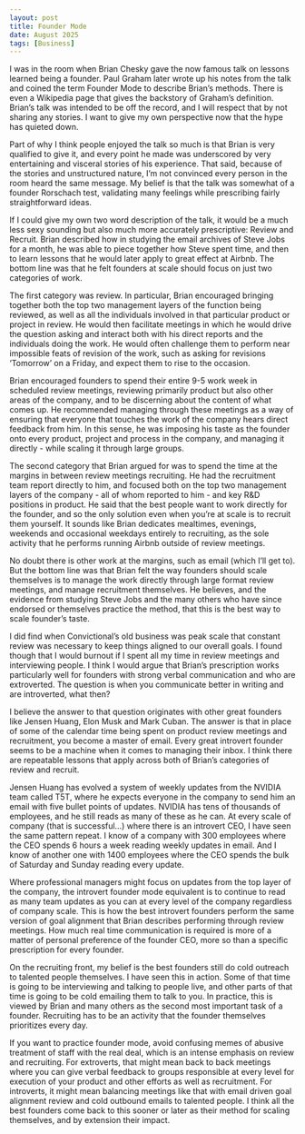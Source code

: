 ```yaml
---
layout: post
title: Founder Mode
date: August 2025
tags: [Business]
---
```


I was in the room when Brian Chesky gave the now famous talk on lessons learned being a founder. Paul Graham later wrote up his notes from the talk and coined the term Founder Mode to describe Brian’s methods. There is even a Wikipedia page that gives the backstory of Graham’s definition. Brian’s talk was intended to be off the record, and I will respect that by not sharing any stories. I want to give my own perspective now that the hype has quieted down.

Part of why I think people enjoyed the talk so much is that Brian is very qualified to give it, and every point he made was underscored by very entertaining and visceral stories of his experience. That said, because of the stories and unstructured nature, I’m not convinced every person in the room heard the same message. My belief is that the talk was somewhat of a founder Rorschach test, validating many feelings while prescribing fairly straightforward ideas.

If I could give my own two word description of the talk, it would be a much less sexy sounding but also much more accurately prescriptive: Review and Recruit. Brian described how in studying the email archives of Steve Jobs for a month, he was able to piece together how Steve spent time, and then to learn lessons that he would later apply to great effect at Airbnb. The bottom line was that he felt founders at scale should focus on just two categories of work.

The first category was review. In particular, Brian encouraged bringing together both the top two management layers of the function being reviewed, as well as all the individuals involved in that particular product or project in review. He would then facilitate meetings in which he would drive the question asking and interact both with his direct reports and the individuals doing the work. He would often challenge them to perform near impossible feats of revision of the work, such as asking for revisions ‘Tomorrow’ on a Friday, and expect them to rise to the occasion.

Brian encouraged founders to spend their entire 9-5 work week in scheduled review meetings, reviewing primarily product but also other areas of the company, and to be discerning about the content of what comes up. He recommended managing through these meetings as a way of ensuring that everyone that touches the work of the company hears direct feedback from him. In this sense, he was imposing his taste as the founder onto every product, project and process in the company, and managing it directly - while scaling it through large groups.

The second category that Brian argued for was to spend the time at the margins in between review meetings recruiting. He had the recruitment team report directly to him, and focused both on the top two management layers of the company - all of whom reported to him - and key R&D positions in product. He said that the best people want to work directly for the founder, and so the only solution even when you’re at scale is to recruit them yourself. It sounds like Brian dedicates mealtimes, evenings, weekends and occasional weekdays entirely to recruiting, as the sole activity that he performs running Airbnb outside of review meetings.

No doubt there is other work at the margins, such as email (which I’ll get to). But the bottom line was that Brian felt the way founders should scale themselves is to manage the work directly through large format review meetings, and manage recruitment themselves. He believes, and the evidence from studying Steve Jobs and the many others who have since endorsed or themselves practice the method, that this is the best way to scale founder’s taste.

I did find when Convictional’s old business was peak scale that constant review was necessary to keep things aligned to our overall goals. I found though that I would burnout if I spent all my time in review meetings and interviewing people. I think I would argue that Brian’s prescription works particularly well for founders with strong verbal communication and who are extroverted. The question is when you communicate better in writing and are introverted, what then?

I believe the answer to that question originates with other great founders like Jensen Huang, Elon Musk and Mark Cuban. The answer is that in place of some of the calendar time being spent on product review meetings and recruitment, you become a master of email. Every great introvert founder seems to be a machine when it comes to managing their inbox. I think there are repeatable lessons that apply across both of Brian’s categories of review and recruit.

Jensen Huang has evolved a system of weekly updates from the NVIDIA team called T5T, where he expects everyone in the company to send him an email with five bullet points of updates. NVIDIA has tens of thousands of employees, and he still reads as many of these as he can. At every scale of company (that is successful…) where there is an introvert CEO, I have seen the same pattern repeat. I know of a company with 300 employees where the CEO spends 6 hours a week reading weekly updates in email. And I know of another one with 1400 employees where the CEO spends the bulk of Saturday and Sunday reading every update.

Where professional managers might focus on updates from the top layer of the company, the introvert founder mode equivalent is to continue to read as many team updates as you can at every level of the company regardless of company scale. This is how the best introvert founders perform the same version of goal alignment that Brian describes performing through review meetings. How much real time communication is required is more of a matter of personal preference of the founder CEO, more so than a specific prescription for every founder.

On the recruiting front, my belief is the best founders still do cold outreach to talented people themselves. I have seen this in action. Some of that time is going to be interviewing and talking to people live, and other parts of that time is going to be cold emailing them to talk to you. In practice, this is viewed by Brian and many others as the second most important task of a founder. Recruiting has to be an activity that the founder themselves prioritizes every day.

If you want to practice founder mode, avoid confusing memes of abusive treatment of staff with the real deal, which is an intense emphasis on review and recruiting. For extroverts, that might mean back to back meetings where you can give verbal feedback to groups responsible at every level for execution of your product and other efforts as well as recruitment. For introverts, it might mean balancing meetings like that with email driven goal alignment review and cold outbound emails to talented people. I think all the best founders come back to this sooner or later as their method for scaling themselves, and by extension their impact.
